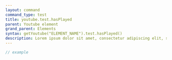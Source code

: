 ```yaml
---
layout: command
command_type: test
title: youtube.test.hasPlayed
parent: Youtube element
grand_parent: Elements
syntax: getYoutube("ELEMENT_NAME").test.hasPlayed()
description: Lorem ipsum dolor sit amet, consectetur adipiscing elit, sed do eiusmod tempor incididunt ut labore et dolore magna aliqua. Ut enim ad minim veniam, quis nostrud exercitation ullamco laboris nisi ut aliquip ex ea commodo consequat.
---
```


```javascript
// example
```